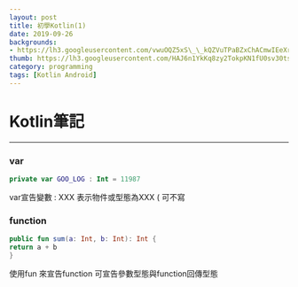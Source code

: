 ```yaml
---
layout: post
title: 初學Kotlin(1)
date: 2019-09-26
backgrounds:
- https://lh3.googleusercontent.com/vwuOQZ5xS\_\_kQZVuTPaBZxChACmwIEeXrkznajiHJTxYso\_IpI2JD\_1LxsF\_5ZsWWi6Nq1jGexF00qjDuYsE-b45VXWJBQUNa50lhWeJ4E5Dyg\_c0Yb9eo1nSuu8D6nZKrNKPH6y9Q
thumb: https://lh3.googleusercontent.com/HAJ6n1YkKq8zy2TokpKN1fU0sv30tsdistq0wTdvlC-KE-aZw5sbSa6FOzGaCUMWlb8Gy9oJIC6\_4\_rxIyU0MyV-4VwycJea2PmSHz0Y\_sgdWjYSjB7\_wKWe3EQYWTGW8lhGzHLIhQ=s225-p-k
category: programming
tags: [Kotlin Android]
---
```


# Kotlin筆記
---- 


### var
``` kotlin
private var GOO_LOG : Int = 11987
```
var宣告變數
: XXX 表示物件或型態為XXX ( 可不寫

### function

``` kotlin
public fun sum(a: Int, b: Int): Int {
return a + b
}
```
使用fun 來宣告function
可宣告參數型態與function回傳型態


 
